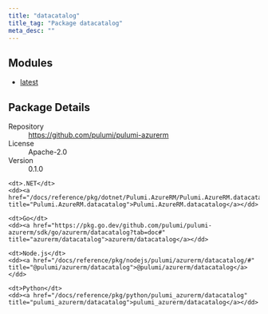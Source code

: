 ```yaml
---
title: "datacatalog"
title_tag: "Package datacatalog"
meta_desc: ""
---
```


<!-- WARNING: this file was generated by Pulumi Docs Generator. -->
<!-- Do not edit by hand unless you're certain you know what you are doing! -->



<h2 id="modules">Modules</h2>
<ul class="api">
    <li><a href="latest/" title="latest"><span class="symbol module"></span>latest</a></li>
</ul>

<h2 id="package-details">Package Details</h2>
<dl class="package-details">
	<dt>Repository</dt>
	<dd><a href="https://github.com/pulumi/pulumi-azurerm">https://github.com/pulumi/pulumi-azurerm</a></dd>
	<dt>License</dt>
	<dd>Apache-2.0</dd>
	<dt>Version</dt>
	<dd>0.1.0</dd>
</dl>



<dl class="tabular">

    <dt>.NET</dt>
    <dd><a href="/docs/reference/pkg/dotnet/Pulumi.AzureRM/Pulumi.AzureRM.datacatalog.html" title="Pulumi.AzureRM.datacatalog">Pulumi.AzureRM.datacatalog</a></dd>

    <dt>Go</dt>
    <dd><a href="https://pkg.go.dev/github.com/pulumi/pulumi-azurerm/sdk/go/azurerm/datacatalog?tab=doc#" title="azurerm/datacatalog">azurerm/datacatalog</a></dd>

    <dt>Node.js</dt>
    <dd><a href="/docs/reference/pkg/nodejs/pulumi/azurerm/datacatalog/#" title="@pulumi/azurerm/datacatalog">@pulumi/azurerm/datacatalog</a></dd>

    <dt>Python</dt>
    <dd><a href="/docs/reference/pkg/python/pulumi_azurerm/datacatalog" title="pulumi_azurerm/datacatalog">pulumi_azurerm/datacatalog</a></dd>

</dl>

